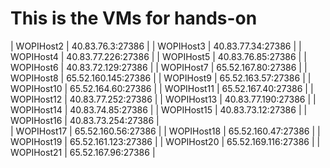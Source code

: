 # This is the VMs for hands-on


| WOPIHost2 |	40.83.76.3:27386 | 
| WOPIHost3 |	40.83.77.34:27386 | 
| WOPIHost4 |	40.83.77.226:27386 | 
| WOPIHost5 |	40.83.76.85:27386 | 
| WOPIHost6 |	40.83.72.129:27386 | 
| WOPIHost7 |	65.52.167.80:27386 | 
| WOPIHost8 |	65.52.160.145:27386 | 
| WOPIHost9 |	65.52.163.57:27386 | 
| WOPIHost10 |	65.52.164.60:27386 | 
| WOPIHost11 |	65.52.167.40:27386 | 
| WOPIHost12 |	40.83.77.252:27386 | 
| WOPIHost13 |	40.83.77.190:27386 | 
| WOPIHost14 |	40.83.74.85:27386 | 
| WOPIHost15 |	40.83.73.12:27386 | 
| WOPIHost16 |	40.83.73.254:27386 |  
| WOPIHost17 |	65.52.160.56:27386 | 
| WOPIHost18 |	65.52.160.47:27386 | 
| WOPIHost19 |	65.52.161.123:27386 | 
| WOPIHost20 |	65.52.169.116:27386 | 
| WOPIHost21 |	65.52.167.96:27386 | 


